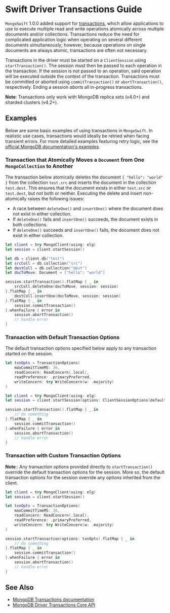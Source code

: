 # Swift Driver Transactions Guide

`MongoSwift` 1.0.0 added support for [transactions](https://docs.mongodb.com/manual/core/transactions/), which allow applications to use to execute multiple read and write operations atomically across multiple documents and/or collections. Transactions reduce the need for complicated application logic when operating on several different documents simultaneously; however, because operations on single documents are always atomic, transactions are often not necessary.

Transactions in the driver must be started on a `ClientSession` using `startTransaction()`. The session must then be passed to each operation in the transaction. If the session is not passed to an operation, said operation will be executed outside the context of the transaction. Transactions must be committed or aborted using `commitTransaction()` or `abortTransaction()`, respectively. Ending a session *aborts* all in-progress transactions.

**Note**: Transactions only work with MongoDB replica sets (v4.0+) and sharded clusters (v4.2+).

## Examples

Below are some basic examples of using transactions in `MongoSwift`. In realistic use cases, transactions would ideally be retried when facing transient errors. For more detailed examples featuring retry logic, see the [official MongoDB documentation's examples](https://docs.mongodb.com/manual/core/transactions-in-applications/#txn-core-api). 

### Transaction that Atomically Moves a `Document` from One `MongoCollection` to Another

The transaction below atomically deletes the document `{ "hello": "world" }` from the collection `test.src` and inserts the document in the collection `test.dest`. This ensures that the document exists in either `test.src` or `test.dest`, but not both or neither. Executing the delete and insert non-atomically raises the following issues:
- A race between `deleteOne()` and `insertOne()` where the document does not exist in either collection.
- If `deleteOne()` fails and `insertOne()` succeeds, the document exists in both collections.
- If `deleteOne()` succeeds and `insertOne()` fails, the document does not exist in either collection.

```swift
let client = try MongoClient(using: elg)
let session = client.startSession()

let db = client.db("test")
let srcColl = db.collection("src")
let destColl = db.collection("dest")
let docToMove: Document = ["hello": "world"]

session.startTransaction().flatMap { _ in
    srcColl.deleteOne(docToMove, session: session)
}.flatMap { _ in
    destColl.insertOne(docToMove, session: session)
}.flatMap { _ in
    session.commitTransaction()
}.whenFailure { error in
    session.abortTransaction()
    // handle error
}
```

### Transaction with Default Transaction Options

The default transaction options specified below apply to any transaction started on the session.

```swift
let txnOpts = TransactionOptions(
    maxCommitTimeMS: 30,
    readConcern: ReadConcern(.local),
    readPreference: .primaryPreferred,
    writeConcern: try WriteConcern(w: .majority)
)

let client = try MongoClient(using: elg)
let session = client.startSession(options: ClientSessionOptions(defaultTransactionOptions: txnOpts))

session.startTransaction().flatMap { _ in
    // do something
}.flatMap { _ in
    session.commitTransaction()
}.whenFailure { error in
    session.abortTransaction()
    // handle error
}
```

### Transaction with Custom Transaction Options

**Note**:: Any transaction options provided directly to `startTransaction()` override the default transaction options for the session. More so, the default transaction options for the session override any options inherited from the client.

```swift
let client = try MongoClient(using: elg)
let session = client.startSession()

let txnOpts = TransactionOptions(
    maxCommitTimeMS: 30,
    readConcern: ReadConcern(.local),
    readPreference: .primaryPreferred,
    writeConcern: try WriteConcern(w: .majority)
)

session.startTransaction(options: txnOpts).flatMap { _ in
    // do something
}.flatMap { _ in
    session.commitTransaction()
}.whenFailure { error in
    session.abortTransaction()
    // handle error
}
```

## See Also
- [MongoDB Transactions documentation](https://docs.mongodb.com/manual/core/transactions/)
- [MongoDB Driver Transactions Core API](https://docs.mongodb.com/manual/core/transactions-in-applications/#txn-core-api)
